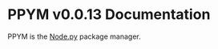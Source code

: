 # PPYM v0.0.13 Documentation

PPYM is the [Node.py] package manager.

  [Node.py]: https://github.com/nodepy/nodepy
